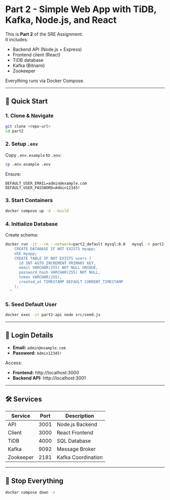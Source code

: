 # Part 2 - Simple Web App with TiDB, Kafka, Node.js, and React

This is **Part 2** of the SRE Assignment.  
It includes:
- Backend API (Node.js + Express)
- Frontend client (React)
- TiDB database
- Kafka (Bitnami)
- Zookeeper

Everything runs via Docker Compose.

---

## 🚀 Quick Start

### 1. Clone & Navigate
```bash
git clone <repo-url>
cd part2
```

### 2. Setup `.env`
Copy `.env.example` to `.env`:
```bash
cp .env.example .env
```
Ensure:
```env
DEFAULT_USER_EMAIL=admin@example.com
DEFAULT_USER_PASSWORD=Admin12345!
```

### 3. Start Containers
```bash
docker compose up -d --build
```

### 4. Initialize Database
Create schema:
```bash
docker run -it --rm --network=part2_default mysql:8.0   mysql -h part2-tidb -P 4000 -u root -e "
    CREATE DATABASE IF NOT EXISTS myapp;
    USE myapp;
    CREATE TABLE IF NOT EXISTS users (
      id INT AUTO_INCREMENT PRIMARY KEY,
      email VARCHAR(255) NOT NULL UNIQUE,
      password_hash VARCHAR(255) NOT NULL,
      token VARCHAR(255),
      created_at TIMESTAMP DEFAULT CURRENT_TIMESTAMP
    );
  "
```

### 5. Seed Default User
```bash
docker exec -it part2-api node src/seed.js
```

---

## 🔑 Login Details
- **Email:** `admin@example.com`
- **Password:** `Admin12345!`

Access:
- **Frontend:** http://localhost:3000
- **Backend API:** http://localhost:3001

---

## 🛠 Services
| Service   | Port  | Description          |
|-----------|-------|----------------------|
| API       | 3001  | Node.js Backend      |
| Client    | 3000  | React Frontend       |
| TiDB      | 4000  | SQL Database         |
| Kafka     | 9092  | Message Broker       |
| Zookeeper | 2181  | Kafka Coordination   |

---

## 🧹 Stop Everything
```bash
docker compose down -v
```
